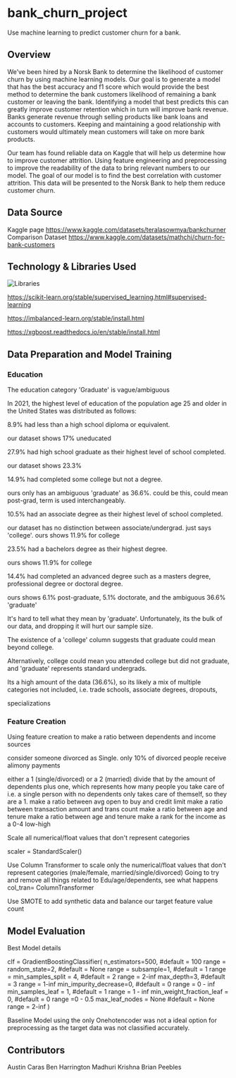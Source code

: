 # bank_churn_project
Use machine learning to predict customer churn for a bank.

## Overview

We’ve been hired by a Norsk Bank to determine the likelihood of customer churn by using machine learning models. Our goal is to generate a model that has the best accuracy and f1 score which would provide the best method to determine the bank customers likelihood of remaining a bank customer or leaving the bank. Identifying a model that best predicts this can greatly improve customer retention which in turn will improve bank revenue. Banks generate revenue through selling products like bank loans and accounts to customers. Keeping and maintaining a good relationship with customers would ultimately mean customers will take on more bank products. 

Our team has found reliable data on Kaggle that will help us determine how to improve customer attrition. Using feature engineering and preprocessing to improve the readability of the data to bring relevant numbers to our model. The goal of our model is to find the best correlation with customer attrition. This data will be presented to the Norsk Bank to help them reduce customer churn. 


## Data Source
Kaggle page
https://www.kaggle.com/datasets/teralasowmya/bankchurner
Comparison Dataset
https://www.kaggle.com/datasets/mathchi/churn-for-bank-customers

## Technology & Libraries Used

![Libraries](https://github.com/carasaj/bank_churn_project/blob/main/Resources/Libraries.PNG) 

https://scikit-learn.org/stable/supervised_learning.html#supervised-learning

https://imbalanced-learn.org/stable/install.html

https://xgboost.readthedocs.io/en/stable/install.html


## Data Preparation and Model Training

### Education

The education category 'Graduate' is vague/ambiguous 

In 2021, the highest level of education of the population age 25 and older in the United States was distributed as follows: 

  8.9% had less than a high school diploma or equivalent.
    
  our dataset shows 17% uneducated
        
  27.9% had high school graduate as their highest level of school completed. 
    
  our dataset shows 23.3%
        
  14.9% had completed some college but not a degree.
    
  ours only has an ambiguous 'graduate' as 36.6%. could be this, could mean post-grad, term is used interchangeably.
        
  10.5% had an associate degree as their highest level of school completed.
  
  our dataset has no distinction between associate/undergrad. just says 'college'. ours shows 11.9% for college 
        
  23.5% had a bachelors degree as their highest degree.
   
  ours shows 11.9% for college
        
  14.4% had completed an advanced degree such as a masters degree, professional degree or doctoral degree. 
    
  ours shows 6.1% post-graduate, 5.1% doctorate, and the ambiguous 36.6% 'graduate'
        
  It's hard to tell what they mean by 'graduate'. Unfortunately, its the bulk of our data, and dropping it will hurt our sample size. 

  The existence of a 'college' column suggests that graduate could mean beyond college. 
   
  Alternatively, college could mean you attended college but did not graduate, and 'graduate' represents standard undergrads.
        
   Its a high amount of the data (36.6%), so its likely a mix of multiple categories not included, i.e. trade schools, associate degrees, dropouts,

   specializations


### Feature Creation

Using feature creation to make a ratio between dependents and income sources

consider someone divorced as Single. only 10% of divorced people receive alimony payments

either a 1 (single/divorced) or a 2 (married)
divide that by the amount of dependents plus one, which represents how many people you take care of
        i.e. a single person with no dependents only takes care of themself, so they are a 1.
make a ratio between avg open to buy and credit limit
make a ratio between transaction amount and trans count
make a ratio between age and tenure
make a ratio between age and tenure
make a rank for the income as a 0-4 low-high
        
Scale all numerical/float values that don't represent categories

scaler = StandardScaler()

Use Column Transformer to scale only the numerical/float values that don't
represent categories (male/female, married/single/divorced)
Going to try and remove all things related to Edu/age/dependents, see what happens
col_tran= ColumnTransformer

Use SMOTE to add synthetic data and balance our target feature value count



## Model Evaluation

Best Model details

clf = GradientBoostingClassifier(
n_estimators=500,    #default = 100    range =
random_state=2,     #default = None   range =
subsample=1,     #default = 1   range =
min_samples_split = 4,      #default = 2   range = 2-inf
max_depth=3,  #default = 3    range = 1-inf
min_impurity_decrease=0,    #default = 0    range = 0 - inf
min_samples_leaf = 1,            #default = 1   range = 1 - inf
min_weight_fraction_leaf = 0,     #default = 0   range =0 - 0.5
max_leaf_nodes = None     #default = None   range = 2-inf
)

Baseline Model using the only Onehotencoder was not a ideal option for preprocessing as the target data was not classified accurately. 

## Contributors

Austin Caras
Ben Harrington
Madhuri Krishna
Brian Peebles


